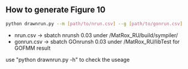 ## How to generate Figure 10

```bash
python drawnrun.py --m [path/to/nrun.csv] --g [path/to/gonrun.csv]
```

- nrun.csv -> sbatch nrunsh 0.03 under /MatRox_RU/build/sympiler/
- gonrun.csv -> sbatch GOnrunsh 0.03 under /MatRox_RU/libTest for GOFMM result

use "python drawnrun.py -h" to check the useage
